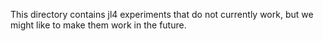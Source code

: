 This directory contains jl4 experiments that do not currently work,
but we might like to make them work in the future.
